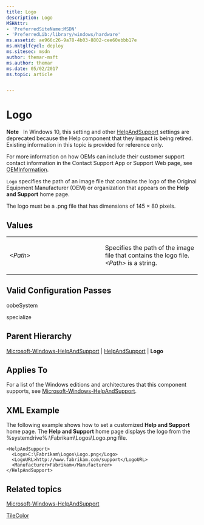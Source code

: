 ```yaml
---
title: Logo
description: Logo
MSHAttr:
- 'PreferredSiteName:MSDN'
- 'PreferredLib:/library/windows/hardware'
ms.assetid: ae966c26-9a78-4b03-8802-cee60ebbb17e
ms.mktglfcycl: deploy
ms.sitesec: msdn
author: themar-msft
ms.author: themar
ms.date: 05/02/2017
ms.topic: article


---
```


# Logo


**Note**  
In Windows 10, this setting and other [HelpAndSupport](microsoft-windows-helpandsupport-helpandsupport.md) settings are deprecated because the Help component that they impact is being retired. Existing information in this topic is provided for reference only.

For more information on how OEMs can include their customer support contact information in the Contact Support App or Support Web page, see [OEMInformation](microsoft-windows-shell-setup-oeminformation.md).

 

`Logo` specifies the path of an image file that contains the logo of the Original Equipment Manufacturer (OEM) or organization that appears on the **Help and Support** home page.

The logo must be a .png file that has dimensions of 145 × 80 pixels.

## Values


<table>
<colgroup>
<col width="50%" />
<col width="50%" />
</colgroup>
<tbody>
<tr class="odd">
<td><p><em>&lt;Path&gt;</em></p></td>
<td><p>Specifies the path of the image file that contains the logo file. <em>&lt;Path&gt;</em> is a string.</p></td>
</tr>
</tbody>
</table>

 

## Valid Configuration Passes


oobeSystem

specialize

## Parent Hierarchy


[Microsoft-Windows-HelpAndSupport](microsoft-windows-helpandsupport.md) | [HelpAndSupport](microsoft-windows-helpandsupport-helpandsupport.md) | **Logo**

## Applies To


For a list of the Windows editions and architectures that this component supports, see [Microsoft-Windows-HelpAndSupport](microsoft-windows-helpandsupport.md).

## XML Example


The following example shows how to set a customized **Help and Support** home page. The **Help and Support** home page displays the logo from the %systemdrive%:\\Fabrikam\\Logos\\Logo.png file.

```
<HelpAndSupport>
  <Logo>C:\Fabrikam\Logos\Logo.png</Logo>
  <LogoURL>http://www.fabrikam.com/support</LogoURL>
  <Manufacturer>Fabrikam</Manufacturer>
</HelpAndSupport>
```

## Related topics


[Microsoft-Windows-HelpAndSupport](microsoft-windows-helpandsupport.md)

[TileColor](microsoft-windows-helpandsupport-helpandsupport-tilecolor.md)

 

 







